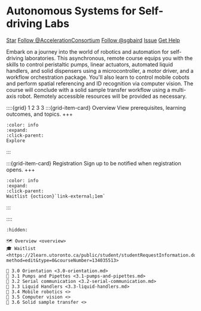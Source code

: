 

<!--- WARNING: THIS IS AN AUTO-GENERATED FILE. DO NOT EDIT DIRECTLY. Instead,
edit in docs/course-data.yaml and run the `scripts/generate_overviews.py` file
or modify src/ac_microcourses/index.md.jinja. --->
# Autonomous Systems for Self-driving Labs

<a class="github-button" href="https://github.com/AccelerationConsortium/ac-microcourses"
data-icon="octicon-star" data-size="large" data-show-count="true" aria-label="Star
AccelerationConsortium/ac-microcourses on GitHub">Star</a>
<a class="github-button"
href="https://github.com/AccelerationConsortium" data-size="large" data-show-count="true"
aria-label="Follow @AccelerationConsortium on GitHub">Follow @AccelerationConsortium</a>
<a class="github-button"
href="https://github.com/sgbaird" data-size="large" data-show-count="true"
aria-label="Follow @sgbaird on GitHub">Follow @sgbaird</a>
<a class="github-button" href="https://github.com/AccelerationConsortium/ac-microcourses/issues"
data-icon="octicon-issue-opened" data-size="large" data-show-count="true"
aria-label="Issue AccelerationConsortium/ac-microcourses on GitHub">Issue</a>
<a class="github-button" href="https://github.com/AccelerationConsortium/ac-microcourses/discussions/categories/robotics" data-icon="octicon-comment-discussion" data-size="large" aria-label="Discuss AccelerationConsortium/ac-microcourses on GitHub">Get Help</a>

Embark on a journey into the world of robotics and automation for self-driving laboratories. This asynchronous, remote course equips you with the skills to control peristaltic pumps, linear actuators, automated liquid handlers, and solid dispensers using a microcontroller, a motor driver, and a workflow orchestration package. You'll also learn to control mobile cobots and perform spatial referencing and ID recognition via computer vision. The course will conclude with a solid sample transfer workflow using a multi-axis robot. Remotely accessible resources will be provided as necessary.

::::{grid} 1 2 3 3
:::{grid-item-card}  Overview
View prerequisites, learning outcomes, and topics.
+++
```{button-ref} overview
:color: info
:expand:
:click-parent:
Explore
```
:::

:::{grid-item-card}  Registration
Sign up to be notified when registration opens.
+++
```{button-link} https://2learn.utoronto.ca/public/student/studentRequestInformation.do?method=edit&type=0&courseNumber=134035513
:color: info
:expand:
:click-parent:
Waitlist {octicon}`link-external;1em`
```

:::

::::


```{toctree}
:hidden:

🗺️ Overview <overview>
🎓 Waitlist <https://2learn.utoronto.ca/public/student/studentRequestInformation.do?method=edit&type=0&courseNumber=134035513>

🧩 3.0 Orientation <3.0-orientation.md>
🧩 3.1 Pumps and Pipettes <3.1-pumps-and-pipettes.md>
🧩 3.2 Serial communication <3.2-serial-communication.md>
🧩 3.3 Liquid Handlers <3.3-liquid-handlers.md>
🧩 3.4 Mobile robotics <>
🧩 3.5 Computer vision <>
🧩 3.6 Solid sample transfer <>
```

<script async defer src="https://buttons.github.io/buttons.js"></script>


